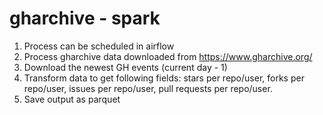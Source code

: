 # gharchive - spark
1. Process can be scheduled in airflow
1. Process gharchive data downloaded from https://www.gharchive.org/
1. Download the newest GH events (current day - 1)
1. Transform data to get following fields: stars per repo/user, forks per repo/user, issues per repo/user, pull requests per repo/user.
1. Save output as parquet  


